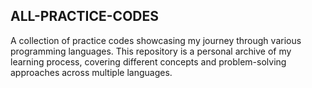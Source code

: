 ## ALL-PRACTICE-CODES

A collection of practice codes showcasing my journey through various programming languages. This repository is a personal archive of my learning process, covering different concepts and problem-solving approaches across multiple languages.
